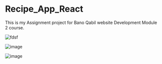 # Recipe_App_React
This is my Assignment project for Bano Qabil website Development Module 2 course.


![fdsf](https://github.com/SameerAhmedBSCE/Recipe_App_React/assets/136965622/a32e54b5-317d-45eb-a805-2290d19b2bb6)


![image](https://github.com/SameerAhmedBSCE/Recipe_App_React/assets/136965622/bc9a01e7-a1d7-44e3-8442-399c9fed99e2)


![image](https://github.com/SameerAhmedBSCE/Recipe_App_React/assets/136965622/f704f452-3bdf-4275-8b7a-ce5eae1cb2f5)



